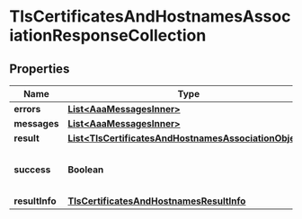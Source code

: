 

# TlsCertificatesAndHostnamesAssociationResponseCollection


## Properties

| Name | Type | Description | Notes |
|------------ | ------------- | ------------- | -------------|
|**errors** | [**List&lt;AaaMessagesInner&gt;**](AaaMessagesInner.md) |  |  |
|**messages** | [**List&lt;AaaMessagesInner&gt;**](AaaMessagesInner.md) |  |  |
|**result** | [**List&lt;TlsCertificatesAndHostnamesAssociationObject&gt;**](TlsCertificatesAndHostnamesAssociationObject.md) |  |  |
|**success** | **Boolean** | Whether the API call was successful |  |
|**resultInfo** | [**TlsCertificatesAndHostnamesResultInfo**](TlsCertificatesAndHostnamesResultInfo.md) |  |  [optional] |



